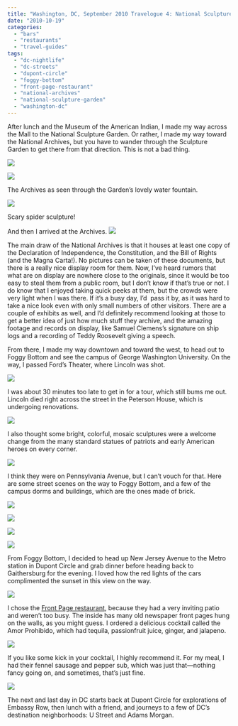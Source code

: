 ```yaml
---
title: "Washington, DC, September 2010 Travelogue 4: National Sculpture Garden, National Archives, and Foggy Bottom"
date: "2010-10-19"
categories: 
  - "bars"
  - "restaurants"
  - "travel-guides"
tags: 
  - "dc-nightlife"
  - "dc-streets"
  - "dupont-circle"
  - "foggy-bottom"
  - "front-page-restaurant"
  - "national-archives"
  - "national-sculpture-garden"
  - "washington-dc"
---
```


After lunch and the Museum of the American Indian, I made my way across the Mall to the National Sculpture Garden. Or rather, I made my way toward the National Archives, but you have to wander through the Sculpture Garden to get there from that direction. This is not a bad thing.

![](http://www.blastanova.com/photoalbum/Adventures/Washington%20DC%202010/wdc214.JPG)

![](http://www.blastanova.com/photoalbum/Adventures/Washington%20DC%202010/wdc215.JPG)

The Archives as seen through the Garden’s lovely water fountain.

![](http://www.blastanova.com/photoalbum/Adventures/Washington%20DC%202010/wdc217.JPG)

Scary spider sculpture!

And then I arrived at the Archives. ![](http://www.blastanova.com/photoalbum/Adventures/Washington%20DC%202010/wdc220.JPG)

The main draw of the National Archives is that it houses at least one copy of the Declaration of Independence, the Constitution, and the Bill of Rights (and the Magna Carta!). No pictures can be taken of these documents, but there is a really nice display room for them. Now, I’ve heard rumors that what are on display are nowhere close to the originals, since it would be too easy to steal them from a public room, but I don’t know if that’s true or not. I do know that I enjoyed taking quick peeks at them, but the crowds were very light when I was there. If it’s a busy day, I’d  pass it by, as it was hard to take a nice look even with only small numbers of other visitors. There are a couple of exhibits as well, and I’d definitely recommend looking at those to get a better idea of just how much stuff they archive, and the amazing footage and records on display, like Samuel Clemens’s signature on ship logs and a recording of Teddy Roosevelt giving a speech.

From there, I made my way downtown and toward the west, to head out to Foggy Bottom and see the campus of George Washington University. On the way, I passed Ford’s Theater, where Lincoln was shot.

![](http://www.blastanova.com/photoalbum/Adventures/Washington%20DC%202010/wdc223.JPG)

I was about 30 minutes too late to get in for a tour, which still bums me out. Lincoln died right across the street in the Peterson House, which is undergoing renovations.

![](http://www.blastanova.com/photoalbum/Adventures/Washington%20DC%202010/wdc226.JPG)

I also thought some bright, colorful, mosaic sculptures were a welcome change from the many standard statues of patriots and early American heroes on every corner.

![](http://www.blastanova.com/photoalbum/Adventures/Washington%20DC%202010/wdc228.JPG)

I think they were on Pennsylvania Avenue, but I can’t vouch for that. Here are some street scenes on the way to Foggy Bottom, and a few of the  campus dorms and buildings, which are the ones made of brick.

![](http://www.blastanova.com/photoalbum/Adventures/Washington%20DC%202010/wdc230.JPG)

![](http://www.blastanova.com/photoalbum/Adventures/Washington%20DC%202010/wdc237.JPG)

![](http://www.blastanova.com/photoalbum/Adventures/Washington%20DC%202010/wdc242.JPG)

![](http://www.blastanova.com/photoalbum/Adventures/Washington%20DC%202010/wdc244.JPG)

From Foggy Bottom, I decided to head up New Jersey Avenue to the Metro station in Dupont Circle and grab dinner before heading back to Gaithersburg for the evening. I loved how the red lights of the cars complimented the sunset in this view on the way.

![](http://www.blastanova.com/photoalbum/Adventures/Washington%20DC%202010/wdc245.JPG)

I chose the [Front Page restaurant](http://www.frontpagerestaurant.com/), because they had a very inviting patio and weren’t too busy. The inside has many old newspaper front pages hung on the walls, as you might guess. I ordered a delicious cocktail called the Amor Prohibido, which had tequila, passionfruit juice, ginger, and jalapeno.

![](http://www.blastanova.com/photoalbum/Adventures/Washington%20DC%202010/wdc249.JPG)

If you like some kick in your cocktail, I highly recommend it. For my meal, I had their fennel sausage and pepper sub, which was just that—nothing fancy going on, and sometimes, that’s just fine.

![](http://www.blastanova.com/photoalbum/Adventures/Washington%20DC%202010/wdc250.JPG)

The next and last day in DC starts back at Dupont Circle for explorations of Embassy Row, then lunch with a friend, and journeys to a few of DC’s destination neighborhoods: U Street and Adams Morgan.


